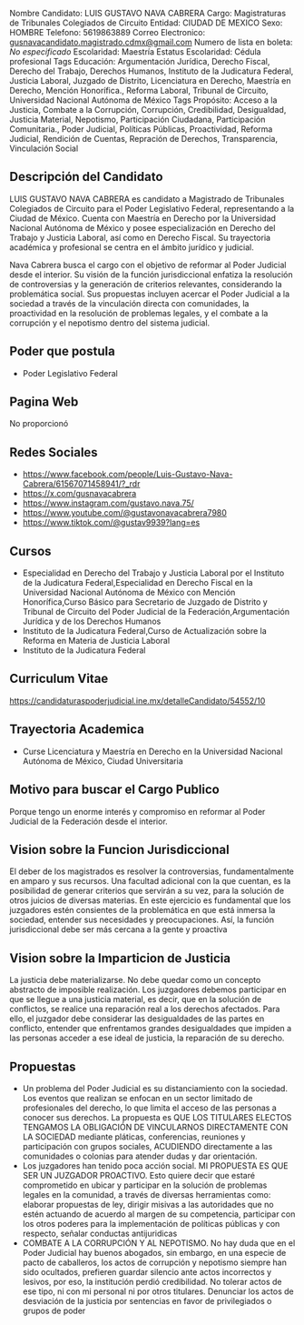 Nombre Candidato: LUIS GUSTAVO NAVA CABRERA
Cargo: Magistraturas de Tribunales Colegiados de Circuito
Entidad: CIUDAD DE MEXICO
Sexo: HOMBRE
Telefono: 5619863889
Correo Electronico: gusnavacandidato.magistrado.cdmx@gmail.com
Numero de lista en boleta: *No especificado*
Escolaridad: Maestría
Estatus Escolaridad: Cédula profesional
Tags Educación: Argumentación Jurídica, Derecho Fiscal, Derecho del Trabajo, Derechos Humanos, Instituto de la Judicatura Federal, Justicia Laboral, Juzgado de Distrito, Licenciatura en Derecho, Maestría en Derecho, Mención Honorífica., Reforma Laboral, Tribunal de Circuito, Universidad Nacional Autónoma de México
Tags Propósito: Acceso a la Justicia, Combate a la Corrupción, Corrupción, Credibilidad, Desigualdad, Justicia Material, Nepotismo, Participación Ciudadana, Participación Comunitaria., Poder Judicial, Políticas Públicas, Proactividad, Reforma Judicial, Rendición de Cuentas, Repración de Derechos, Transparencia, Vinculación Social


## Descripción del Candidato 

LUIS GUSTAVO NAVA CABRERA es candidato a Magistrado de Tribunales Colegiados de Circuito para el Poder Legislativo Federal, representando a la Ciudad de México. Cuenta con Maestría en Derecho por la Universidad Nacional Autónoma de México y posee especialización en Derecho del Trabajo y Justicia Laboral, así como en Derecho Fiscal. Su trayectoria académica y profesional se centra en el ámbito jurídico y judicial.

Nava Cabrera busca el cargo con el objetivo de reformar al Poder Judicial desde el interior. Su visión de la función jurisdiccional enfatiza la resolución de controversias y la generación de criterios relevantes, considerando la problemática social.  Sus propuestas incluyen acercar el Poder Judicial a la sociedad a través de la vinculación directa con comunidades, la proactividad en la resolución de problemas legales, y el combate a la corrupción y el nepotismo dentro del sistema judicial.


## Poder que postula

- Poder Legislativo Federal


## Pagina Web

No proporcionó


## Redes Sociales

- https://www.facebook.com/people/Luis-Gustavo-Nava-Cabrera/61567071458941/?_rdr
- https://x.com/gusnavacabrera
- https://www.instagram.com/gustavo.nava.75/
- https://www.youtube.com/@gustavonavacabrera7980
- https://www.tiktok.com/@gustav9939?lang=es


## Cursos

- Especialidad en Derecho del Trabajo y Justicia Laboral por el Instituto de la Judicatura Federal,Especialidad en Derecho Fiscal en la Universidad Nacional Autónoma de México con Mención Honorífica,Curso Básico para Secretario de Juzgado de Distrito y Tribunal de Circuito del Poder Judicial de la Federación,Argumentación Jurídica y de los Derechos Humanos
- Instituto de la Judicatura Federal,Curso de Actualización sobre la Reforma en Materia de Justicia Laboral
- Instituto de la Judicatura Federal


## Curriculum Vitae

https://candidaturaspoderjudicial.ine.mx/detalleCandidato/54552/10


## Trayectoria Academica

- Curse Licenciatura y Maestría en Derecho en la Universidad Nacional Autónoma de México, Ciudad Universitaria


## Motivo para buscar el Cargo Publico

Porque tengo un enorme interés y compromiso en reformar al Poder Judicial de la Federación desde el interior.


## Vision sobre la Funcion Jurisdiccional

El deber de los magistrados es resolver la controversias, fundamentalmente en amparo y sus recursos. Una facultad adicional con la que cuentan, es la posibilidad de generar criterios que servirán a su vez, para la solución de otros juicios de diversas materias. En este ejercicio es fundamental que los juzgadores estén consientes de la problemática en que está inmersa la sociedad, entender sus necesidades y preocupaciones. Así, la función jurisdiccional debe ser más cercana a la gente y proactiva


## Vision sobre la Imparticion de Justicia

La justicia debe materializarse. No debe quedar como un concepto abstracto de imposible realización. Los juzgadores debemos participar en que se llegue a una justicia material, es decir, que en la solución de conflictos, se realice una reparación real a los derechos afectados. Para ello, el juzgador debe considerar las desigualdades de las partes en conflicto, entender que enfrentamos grandes desigualdades que impiden a las personas acceder a ese ideal de justicia, la reparación de su derecho.


## Propuestas

- Un problema del Poder Judicial es su distanciamiento con la sociedad. Los eventos que realizan se enfocan en un sector limitado de profesionales del derecho, lo que limita el acceso de las personas a conocer sus derechos. La propuesta es QUE LOS TITULARES ELECTOS TENGAMOS LA OBLIGACIÓN DE VINCULARNOS DIRECTAMENTE CON LA SOCIEDAD mediante pláticas, conferencias, reuniones y participación con grupos sociales, ACUDIENDO directamente a las comunidades o colonias para atender dudas y dar orientación.
- Los juzgadores han tenido poca acción social. MI PROPUESTA ES QUE SER UN JUZGADOR PROACTIVO. Esto quiere decir que estaré comprometido en ubicar y participar en la solución de problemas legales en la comunidad, a través de diversas herramientas como: elaborar propuestas de ley, dirigir misivas a las autoridades que no estén actuando de acuerdo al margen de su competencia, participar con los otros poderes para la implementación de políticas públicas y con respecto, señalar conductas antijuridicas
- COMBATE A LA CORRUPCIÓN Y AL NEPOTISMO. No hay duda que en el Poder Judicial hay buenos abogados, sin embargo, en una especie de pacto de caballeros, los actos de corrupción y nepotismo siempre han sido ocultados, prefieren guardar silencio ante actos incorrectos y lesivos, por eso, la institución perdió credibilidad. No tolerar actos de ese tipo, ni con mi personal ni por otros titulares. Denunciar los actos de desviación de la justicia por sentencias en favor de privilegiados o grupos de poder

